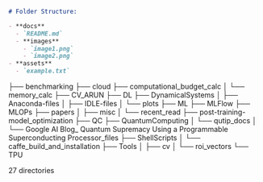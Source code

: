 ```markdown
# Folder Structure:

- **docs**
  - `README.md`
  - **images**
    - `image1.png`
    - `image2.png`
- **assets**
  - `example.txt`

```
├── benchmarking
├── cloud
├── computational_budget_calc
│   └── memory_calc
├── CV_ARUN
├── DL
├── DynamicalSystems
│   ├── Anaconda-files
│   ├── IDLE-files
│   └── plots
├── ML
├── MLFlow
├── MLOPs
├── papers
│   ├── misc
│   └── recent_read
├── post-training-model_optimization
├── QC
├── QuantumComputing
│   └── qutip_docs
│       └── Google AI Blog_ Quantum Supremacy Using a Programmable Superconducting Processor_files
├── ShellScripts
│   └── caffe_build_and_installation
├── Tools
│   ├── cv
│   └── roi_vectors
└── TPU

27 directories
```
```

